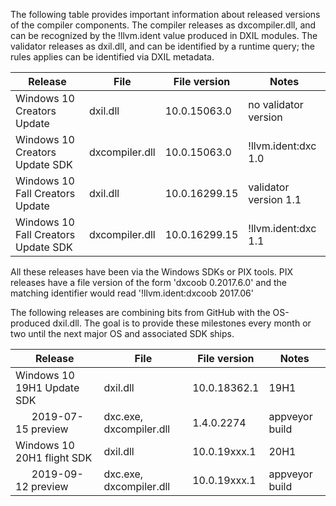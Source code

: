 The following table provides important information about released versions of the compiler components. The compiler releases as dxcompiler.dll, and can be recognized by the !llvm.ident value produced in DXIL modules. The validator releases as dxil.dll, and can be identified by a runtime query; the rules applies can be identified via DXIL metadata.

| Release | File | File version | Notes |
|---------|------|--------------|-------|
| Windows 10 Creators Update     | dxil.dll | 10.0.15063.0 | no validator version |
| Windows 10 Creators Update SDK | dxcompiler.dll | 10.0.15063.0 | !llvm.ident:dxc 1.0 |
| Windows 10 Fall Creators Update     | dxil.dll | 10.0.16299.15 | validator version 1.1 |
| Windows 10 Fall Creators Update SDK | dxcompiler.dll | 10.0.16299.15 | !llvm.ident:dxc 1.1 |

All these releases have been via the Windows SDKs or PIX tools. PIX releases have a file version of the form 'dxcoob 0.2017.6.0' and the matching identifier would read '!llvm.ident:dxcoob 2017.06'

The following releases are combining bits from GitHub with the OS-produced dxil.dll. The goal is to provide these milestones every month or two until the next major OS and associated SDK ships.

| Release | File | File version | Notes |
|---------|------|--------------|-------|
| Windows 10 19H1 Update SDK | dxil.dll | 10.0.18362.1| 19H1 |
| &nbsp;&nbsp;&nbsp;&nbsp;&nbsp;&nbsp;2019-07-15 preview | dxc.exe, dxcompiler.dll | 1.4.0.2274 | appveyor build |
| Windows 10 20H1 flight SDK | dxil.dll | 10.0.19xxx.1 | 20H1 |
| &nbsp;&nbsp;&nbsp;&nbsp;&nbsp;&nbsp;2019-09-12 preview | dxc.exe, dxcompiler.dll | 10.0.19xxx.1 |  appveyor build |


